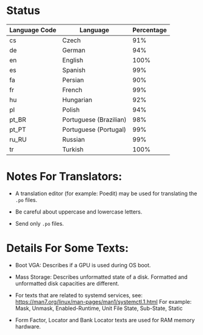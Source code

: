 # Status

| Language Code  | Language               | Percentage |
| -------------- | ---------------------- | ---------- |
| cs             | Czech                  | 91%        |
| de             | German                 | 94%        |
| en             | English                | 100%       |
| es             | Spanish                | 99%        |
| fa             | Persian                | 90%        |
| fr             | French                 | 99%        |
| hu             | Hungarian              | 92%        |
| pl             | Polish                 | 94%        |
| pt_BR          | Portuguese (Brazilian) | 98%        |
| pt_PT          | Portuguese (Portugal)  | 99%        |
| ru_RU          | Russian                | 99%        |
| tr             | Turkish                | 100%       |


# Notes For Translators:

- A translation editor (for example: Poedit) may be used for translating the ```.po``` files.

- Be careful about uppercase and lowercase letters.

- Send only ```.po``` files.


# Details For Some Texts:

- Boot VGA: Describes if a GPU is used during OS boot.

- Mass Storage: Describes unformatted state of a disk. Formatted and unformatted disk capacities are different.

- For texts that are related to systemd services, see: https://man7.org/linux/man-pages/man1/systemctl.1.html
  For example: Mask, Unmask, Enabled-Runtime, Unit File State, Sub-State, Static

- Form Factor, Locator and Bank Locator texts are used for RAM memory hardware.

